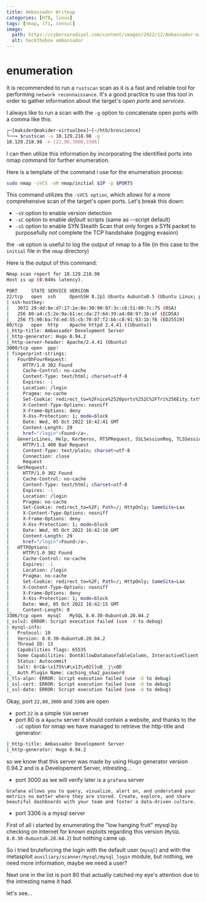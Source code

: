 ```yaml
---
title: Ambassador Writeup
categories: [HTB, linux]
tags: [nmap, lfi, consul]
image:
  path: https://cybersaradiyel.com/content/images/2022/12/Ambassador-min-crop-1.png
  alt: hackthebox ambassador
---
```


# enumeration

It is recommended to run a `rustscan` scan as it is a fast and reliable tool for performing `network reconnaissance`. It's a good practice to use this tool in order to gather information about the target's *open ports* and *services*.

I always like to run a scan with the `-g` option to concatenate open ports with a comma like this:

```bash
┌─[makider@makider-virtualbox]─[~/htb/broscience]
└──╼ $rustscan -a 10.129.218.98 -g
10.129.218.98 -> [22,80,3000,3306]
```

I can then utilize this information by incorporating the identified ports into nmap command for further enumeration.

Here is a template of the command i use for the enumeration process:

```bash
sudo nmap -sVCS -oN nmap/initial $IP -p $PORTS
```

This command utilizes the `-sVCS option`, which allows for a more comprehensive scan of the target's open ports. Let's break this down:

- `-sV` option to enable version detection
- `-sC` option to enable *default* scripts (same as --script default)
- `-sS` option to enable SYN Stealth Scan that only forges a SYN packet to purposefully *not* complete the TCP handshake (logging evasion)


the `-oN` option is useful to log the output of nmap to a file (in this case to the `initial` file in the `nmap` directory)


Here is the output of this command:

```bash
Nmap scan report for 10.129.218.98
Host is up (0.049s latency).

PORT     STATE SERVICE VERSION
22/tcp   open  ssh     OpenSSH 8.2p1 Ubuntu 4ubuntu0.5 (Ubuntu Linux; protocol 2.0)
| ssh-hostkey: 
|   3072 29:dd:8e:d7:17:1e:8e:30:90:87:3c:c6:51:00:7c:75 (RSA)
|   256 80:a4:c5:2e:9a:b1:ec:da:27:64:39:a4:08:97:3b:ef (ECDSA)
|_  256 f5:90:ba:7d:ed:55:cb:70:07:f2:bb:c8:91:93:1b:f6 (ED25519)
80/tcp   open  http    Apache httpd 2.4.41 ((Ubuntu))
|_http-title: Ambassador Development Server
|_http-generator: Hugo 0.94.2
|_http-server-header: Apache/2.4.41 (Ubuntu)
3000/tcp open  ppp?
| fingerprint-strings: 
|   FourOhFourRequest: 
|     HTTP/1.0 302 Found
|     Cache-Control: no-cache
|     Content-Type: text/html; charset=utf-8
|     Expires: -1
|     Location: /login
|     Pragma: no-cache
|     Set-Cookie: redirect_to=%2Fnice%2520ports%252C%2FTri%256Eity.txt%252ebak; Path=/; HttpOnly; SameSite=Lax
|     X-Content-Type-Options: nosniff
|     X-Frame-Options: deny
|     X-Xss-Protection: 1; mode=block
|     Date: Wed, 05 Oct 2022 16:42:41 GMT
|     Content-Length: 29
|     href="/login">Found</a>.
|   GenericLines, Help, Kerberos, RTSPRequest, SSLSessionReq, TLSSessionReq, TerminalServerCookie: 
|     HTTP/1.1 400 Bad Request
|     Content-Type: text/plain; charset=utf-8
|     Connection: close
|     Request
|   GetRequest: 
|     HTTP/1.0 302 Found
|     Cache-Control: no-cache
|     Content-Type: text/html; charset=utf-8
|     Expires: -1
|     Location: /login
|     Pragma: no-cache
|     Set-Cookie: redirect_to=%2F; Path=/; HttpOnly; SameSite=Lax
|     X-Content-Type-Options: nosniff
|     X-Frame-Options: deny
|     X-Xss-Protection: 1; mode=block
|     Date: Wed, 05 Oct 2022 16:42:10 GMT
|     Content-Length: 29
|     href="/login">Found</a>.
|   HTTPOptions: 
|     HTTP/1.0 302 Found
|     Cache-Control: no-cache
|     Expires: -1
|     Location: /login
|     Pragma: no-cache
|     Set-Cookie: redirect_to=%2F; Path=/; HttpOnly; SameSite=Lax
|     X-Content-Type-Options: nosniff
|     X-Frame-Options: deny
|     X-Xss-Protection: 1; mode=block
|     Date: Wed, 05 Oct 2022 16:42:15 GMT
|_    Content-Length: 0
3306/tcp open  mysql   MySQL 8.0.30-0ubuntu0.20.04.2
|_sslv2: ERROR: Script execution failed (use -d to debug)
| mysql-info: 
|   Protocol: 10
|   Version: 8.0.30-0ubuntu0.20.04.2
|   Thread ID: 13
|   Capabilities flags: 65535
|   Some Capabilities: DontAllowDatabaseTableColumn, InteractiveClient, SupportsCompression, ODBCClient, SupportsLoadDataLocal, Support41Auth, IgnoreSigpipes, SupportsTransactions, Speaks41ProtocolOld, FoundRows, LongColumnFlag, LongPassword, SwitchToSSLAfterHandshake, IgnoreSpaceBeforeParenthesis, ConnectWithDatabase, Speaks41ProtocolNew, SupportsAuthPlugins, SupportsMultipleStatments, SupportsMultipleResults
|   Status: Autocommit
|   Salt: 6!C&~\x17S%\#\x13\x02()uB_ j\x0D
|_  Auth Plugin Name: caching_sha2_password
|_tls-alpn: ERROR: Script execution failed (use -d to debug)
|_ssl-cert: ERROR: Script execution failed (use -d to debug)
|_ssl-date: ERROR: Script execution failed (use -d to debug)

```

Okay, port `22,80,3000` and `3306` are open

- port `22` is a simple `SSH` server
- port 80 is a `Apache` server it should contain a website, and thanks to the `-sC` option for nmap we have managed to retrieve the http-title and generator:

```bash
|_http-title: Ambassador Development Server
|_http-generator: Hugo 0.94.2
```

so we know that this server was made by using Hugo generator version 0.94.2 and is a Developement Server, intresting...

- port 3000 as we will verify later is a `grafana` server

```
Grafana allows you to query, visualize, alert on, and understand your metrics no matter where they are stored. Create, explore, and share beautiful dashboards with your team and foster a data-driven culture.
```

- port 3306 is a mysql server


 First of all i started by enumerating the "low hanging fruit" mysql by checking on internet for known exploits regarding this version (`MySQL 8.0.30-0ubuntu0.20.04.2`) but nothing came up.

 So i tried bruteforcing the login with the default user (`mysql`) and with the metasploit `auxiliary/scanner/mysql/mysql_login` module, but nothing, we need more information, maybe we need a user?

 Next one in the list is port 80 that actually catched my eye's attention due to the intresting name it had.

 let's see...






